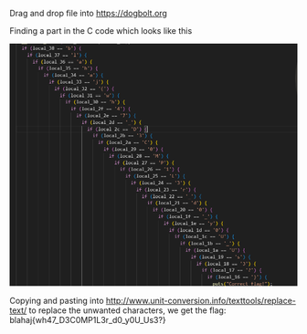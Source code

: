 Drag and drop file into https://dogbolt.org

Finding a part in the C code which looks like this

![nice try](https://github.com/appeventuremoment/ctf_tools/blob/main/Past%20CTF%20Challenges/BlahajCTF/Flag%20checker%201/Solution/image.png)

Copying and pasting into http://www.unit-conversion.info/texttools/replace-text/ to replace the unwanted characters, we get the flag: blahaj{wh47_D3C0MP1L3r_d0_y0U_Us3?}
